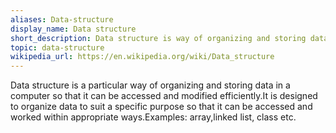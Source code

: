 ```yaml
---
aliases: Data-structure
display_name: Data structure
short_description: Data structure is way of organizing and storing data.
topic: data-structure
wikipedia_url: https://en.wikipedia.org/wiki/Data_structure
---
```

 Data structure is a particular way of organizing and storing data in a computer so that it can be accessed and modified efficiently.It is designed to organize data to suit a specific purpose so that it can be accessed and worked within appropriate ways.Examples: array,linked list, class etc.